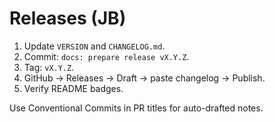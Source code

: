 # Releases (JB)

1. Update `VERSION` and `CHANGELOG.md`.
2. Commit: `docs: prepare release vX.Y.Z`.
3. Tag: `vX.Y.Z`.
4. GitHub → Releases → Draft → paste changelog → Publish.
5. Verify README badges.

Use Conventional Commits in PR titles for auto-drafted notes.
